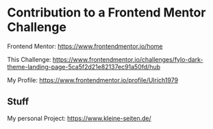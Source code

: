 # Contribution to a Frontend Mentor Challenge
Frontend Mentor: https://www.frontendmentor.io/home

This Challenge: https://www.frontendmentor.io/challenges/fylo-dark-theme-landing-page-5ca5f2d21e82137ec91a50fd/hub

My Profile: https://www.frontendmentor.io/profile/Ulrich1979

## Stuff
My personal Project: https://www.kleine-seiten.de/
